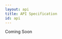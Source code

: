 ```yaml
---
layout: api
title: API Specification
id: api
---
```

Coming Soon

<!-- todo
ids should be unique and permanent [Billy's all_ids]
http://opensocial-resources.googlecode.com/svn/spec/trunk/Core-API-Server.xml
http://opensocial-resources.googlecode.com/svn/spec/trunk/Social-API-Server.xml
http://sunlightlabs.github.com/congress/index.html
-->